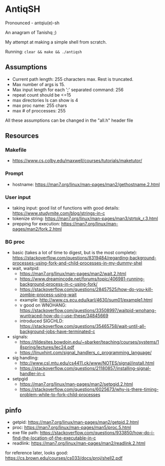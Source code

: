 # AntiqSH

Pronounced - antqiu(e)-sh

An anagram of Tanishq ;)


My attempt at making a simple shell from scratch.

Running: `clear && make && ./antiqsh`

## Assumptions
- Current path length: 255 characters max. Rest is truncated. 
- Max number of args is 15.
- Max input length for each ';' separated command: 256
- repeat count should be <=15
- max directories ls can show is 4
- max proc name: 255 chars
- max # of proccesses: 255

All these assumptions can be changed in the "all.h" header file

## Resources
### Makefile
- https://www.cs.colby.edu/maxwell/courses/tutorials/maketutor/
### Prompt
- hostname: https://man7.org/linux/man-pages/man2/gethostname.2.html
### User input
- taking input: good list of functions with good details: https://www.studymite.com/blog/strings-in-c
- tokenize string: https://man7.org/linux/man-pages/man3/strtok_r.3.html
- prepping for execution: https://man7.org/linux/man-pages/man2/fork.2.html
### BG proc
- basic (takes a lot of time to digest, but is the most complete): https://stackoverflow.com/questions/8319484/regarding-background-processes-using-fork-and-child-processes-in-my-dummy-shel
- wait, waitpid:
    - https://man7.org/linux/man-pages/man2/wait.2.html
    - https://www.dreamincode.net/forums/topic/406981-running-background-process-in-c-using-fork/
    - https://stackoverflow.com/questions/28457525/how-do-you-kill-zombie-process-using-wait
    - example: http://www.cs.ecu.edu/karl/4630/sum01/example1.html
    - v good on WNOHANG: https://stackoverflow.com/questions/33508997/waitpid-wnohang-wuntraced-how-do-i-use-these/34845669
    - introduced SIGCHLD: https://stackoverflow.com/questions/35465758/wait-until-all-background-jobs-have-terminated-c
- signals:
    - https://tildesites.bowdoin.edu/~sbarker/teaching/courses/systems/18spring/lectures/lec24.pdf
    - https://linuxhint.com/signal_handlers_c_programming_language/
- sig handling:
    - http://www.csl.mtu.edu/cs4411.ck/www/NOTES/signal/install.html
    - https://stackoverflow.com/questions/21180857/installing-signal-handler-in-c
- setpgid
    - https://man7.org/linux/man-pages/man2/setpgid.2.html
    - https://stackoverflow.com/questions/6025673/why-is-there-timing-problem-while-to-fork-child-processes

## pinfo
- getpid: https://man7.org/linux/man-pages/man2/getpid.2.html
- proc: https://man7.org/linux/man-pages/man5/proc.5.html
- exe file path: https://stackoverflow.com/questions/933850/how-do-i-find-the-location-of-the-executable-in-c
- readlink: https://man7.org/linux/man-pages/man2/readlink.2.html

for reference later, looks good: https://cs.brown.edu/courses/cs033/docs/proj/shell2.pdf
